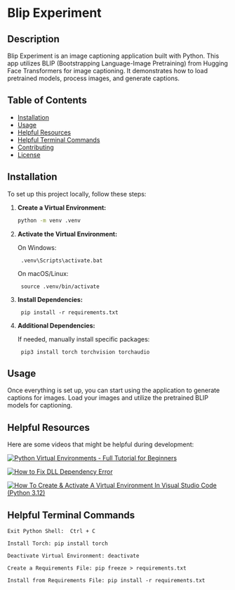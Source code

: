 # Blip Experiment

## Description
Blip Experiment is an image captioning application built with Python. This app utilizes BLIP (Bootstrapping Language-Image Pretraining) from Hugging Face Transformers for image captioning. It demonstrates how to load pretrained models, process images, and generate captions.

## Table of Contents
- [Installation](#installation)
- [Usage](#usage)
- [Helpful Resources](#helpful-resources)
- [Helpful Terminal Commands](#helpful-terminal-commands)
- [Contributing](#contributing)
- [License](#license)

## Installation
To set up this project locally, follow these steps:

1. **Create a Virtual Environment:**
   ```bash
   python -m venv .venv

2. **Activate the Virtual Environment:**

    On Windows:

        .venv\Scripts\activate.bat

    On macOS/Linux:

        source .venv/bin/activate

3. **Install Dependencies:**

        pip install -r requirements.txt

4. **Additional Dependencies:**
    
    If needed, manually install specific packages:

        pip3 install torch torchvision torchaudio

## Usage
Once everything is set up, you can start using the application to generate captions for images. Load your images and utilize the pretrained BLIP models for captioning.




## Helpful Resources
Here are some videos that might be helpful during development:

   [![Python Virtual Environments - Full Tutorial for Beginners](https://img.youtube.com/vi/Y21OR1OPC9A/0.jpg)](https://www.youtube.com/watch?v=Y21OR1OPC9A)
   
   [![How to Fix DLL Dependency Error](https://img.youtube.com/vi/-ky896Qp1k8/0.jpg)](https://www.youtube.com/watch?v=-ky896Qp1k8)

   [![How To Create & Activate A Virtual Environment In Visual Studio Code (Python 3.12)](https://img.youtube.com/vi/hC5rfoIY8nU/0.jpg)](https://www.youtube.com/watch?v=hC5rfoIY8nU)


## Helpful Terminal Commands
    Exit Python Shell:  Ctrl + C

    Install Torch: pip install torch

    Deactivate Virtual Environment: deactivate

    Create a Requirements File: pip freeze > requirements.txt

    Install from Requirements File: pip install -r requirements.txt


